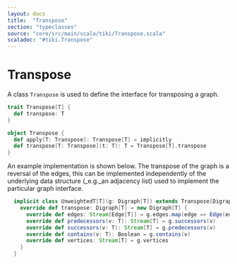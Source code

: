 ```yaml
---
layout: docs 
title:  "Transpose"
section: "typeclasses"
source: "core/src/main/scala/tiki/Transpose.scala"
scaladoc: "#tiki.Transpose"
---
```

# Transpose

A class `Transpose` is used to define the interface for transposing a graph.

```scala
trait Transpose[T] {
  def transpose: T
}

object Transpose {
  def apply[T: Transpose]: Transpose[T] = implicitly
  def transpose[T: Transpose](t: T): T = Transpose[T].transpose
}
```
An example implementation is shown below. The transpose of the graph is a reversal of the edges,
this can be implemented independently of the underlying data structure (_e.g._an adjacency list) 
used to implement the particular graph interface.
```scala
  implicit class UnweightedT[T](g: Digraph[T]) extends Transpose[Digraph[T]] {
    override def transpose: Digraph[T] = new Digraph[T] {
      override def edges: Stream[Edge[T]] = g.edges.map(edge => Edge(edge.to,edge.from))
      override def predecessors(v: T): Stream[T] = g.successors(v)
      override def successors(v: T): Stream[T] = g.predecessors(v)
      override def contains(v: T): Boolean = g.contains(v)
      override def vertices: Stream[T] = g.vertices
    }
  }
```
